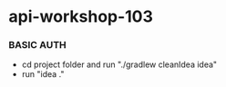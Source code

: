 # api-workshop-103

### BASIC AUTH
* cd project folder and run "./gradlew cleanIdea idea"
* run "idea ."
```


